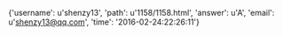 {'username': u'shenzy13', 'path': u'1158/1158.html', 'answer': u'A', 'email': u'shenzy13@qq.com', 'time': '2016-02-24:22:26:11'}